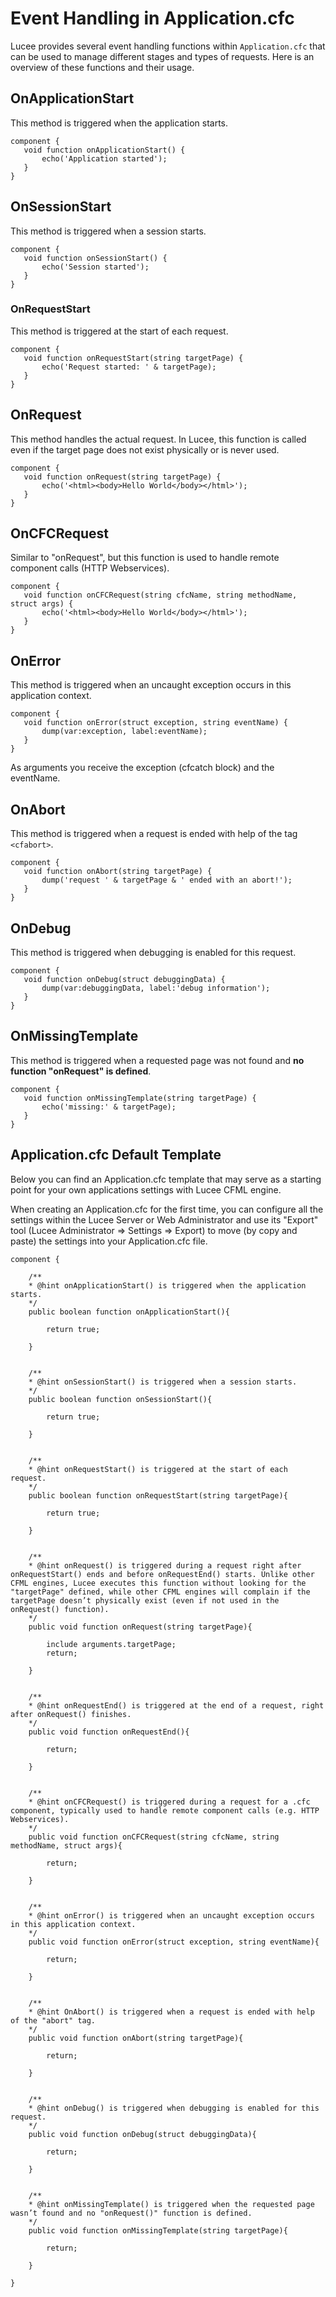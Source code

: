 <!--
{
  "title": "Event Handling in Application.cfc",
  "id": "event-gateway-in-app-cfc",
  "related": [
    "tag-application",
    "function-onrequest",
    "function-onerror",
    "function-oncfcrequest",
    "function-onabort",
    "function-ondebug",
    "function-onmissingtemplate"
  ],
  "categories": [
    "application",
    "event handling"
  ],
  "description": "An overview of event handling functions in Application.cfc for Lucee.",
  "images": {
    "before_method": "/assets/images/listeners/queryListenerBefore.png",
    "after_method_cfquery": "/assets/images/listeners/queryListenerAfter.png",
    "after_method_queryexecute": "/assets/images/listeners/queryListenerAfterNoResult.png",
    "query_result": "/assets/images/listeners/queryListenerResult.png"
  },
  "keywords": [
    "Event Handling",
    "Application.cfc",
    "onApplicationStart",
    "onSessionStart",
    "onRequestStart",
    "onRequest",
    "onCFCRequest",
    "onError",
    "onAbort",
    "onDebug",
    "onMissingTemplate"
  ]
}
-->
# Event Handling in Application.cfc

Lucee provides several event handling functions within `Application.cfc` that can be used to manage different stages and types of requests. Here is an overview of these functions and their usage.

## OnApplicationStart

This method is triggered when the application starts.

```cfs
component {
   void function onApplicationStart() {
       echo('Application started');
   }
}
```

## OnSessionStart

This method is triggered when a session starts.

```cfs
component {
   void function onSessionStart() {
       echo('Session started');
   }
}
```

### OnRequestStart ###

This method is triggered at the start of each request.

```cfs
component {
   void function onRequestStart(string targetPage) {
       echo('Request started: ' & targetPage);
   }
}
```

## OnRequest

This method handles the actual request. In Lucee, this function is called even if the target page does not exist physically or is never used.

```cfs
component {
   void function onRequest(string targetPage) {
       echo('<html><body>Hello World</body></html>');
   }
}
```

## OnCFCRequest

Similar to "onRequest", but this function is used to handle remote component calls (HTTP Webservices).

```cfs
component {
   void function onCFCRequest(string cfcName, string methodName, struct args) {
       echo('<html><body>Hello World</body></html>');
   }
}
```

## OnError

This method is triggered when an uncaught exception occurs in this application context.

```cfs
component {
   void function onError(struct exception, string eventName) {
       dump(var:exception, label:eventName);
   }
}
```

As arguments you receive the exception (cfcatch block) and the eventName.

## OnAbort 

This method is triggered when a request is ended with help of the tag `<cfabort>`.

```cfs
component {
   void function onAbort(string targetPage) {
       dump('request ' & targetPage & ' ended with an abort!');
   }
}
```

## OnDebug 

This method is triggered when debugging is enabled for this request.

```cfs
component {
   void function onDebug(struct debuggingData) {
       dump(var:debuggingData, label:'debug information');
   }
}
```

## OnMissingTemplate

This method is triggered when a requested page was not found and **no function "onRequest" is defined**.

```cfs
component {
   void function onMissingTemplate(string targetPage) {
       echo('missing:' & targetPage);
   }
}
```

## Application.cfc Default Template

Below you can find an Application.cfc template that may serve as a starting point for your own applications settings with Lucee CFML engine. 

When creating an Application.cfc for the first time, you can configure all the settings within the Lucee Server or Web Administrator and use its "Export" tool (Lucee Administrator => Settings => Export) to move (by copy and paste) the settings into your Application.cfc file.

```cfs
component {

    /**
    * @hint onApplicationStart() is triggered when the application starts.
    */
    public boolean function onApplicationStart(){

        return true;

    }


    /**
    * @hint onSessionStart() is triggered when a session starts.
    */
    public boolean function onSessionStart(){

        return true;

    }


    /**
    * @hint onRequestStart() is triggered at the start of each request.
    */
    public boolean function onRequestStart(string targetPage){

        return true;

    }


    /**
    * @hint onRequest() is triggered during a request right after onRequestStart() ends and before onRequestEnd() starts. Unlike other CFML engines, Lucee executes this function without looking for the "targetPage" defined, while other CFML engines will complain if the targetPage doesn’t physically exist (even if not used in the onRequest() function).
    */
    public void function onRequest(string targetPage){

        include arguments.targetPage;
        return;

    }


    /**
    * @hint onRequestEnd() is triggered at the end of a request, right after onRequest() finishes.
    */
    public void function onRequestEnd(){

        return;

    }


    /**
    * @hint onCFCRequest() is triggered during a request for a .cfc component, typically used to handle remote component calls (e.g. HTTP Webservices).
    */
    public void function onCFCRequest(string cfcName, string methodName, struct args){

        return;

    }


    /**
    * @hint onError() is triggered when an uncaught exception occurs in this application context.
    */
    public void function onError(struct exception, string eventName){

        return;

    }


    /**
    * @hint OnAbort() is triggered when a request is ended with help of the "abort" tag.
    */
    public void function onAbort(string targetPage){

        return;

    }


    /**
    * @hint onDebug() is triggered when debugging is enabled for this request.
    */
    public void function onDebug(struct debuggingData){

        return;

    }


    /**
    * @hint onMissingTemplate() is triggered when the requested page wasn’t found and no "onRequest()" function is defined.
    */
    public void function onMissingTemplate(string targetPage){

        return;

    }

}
```